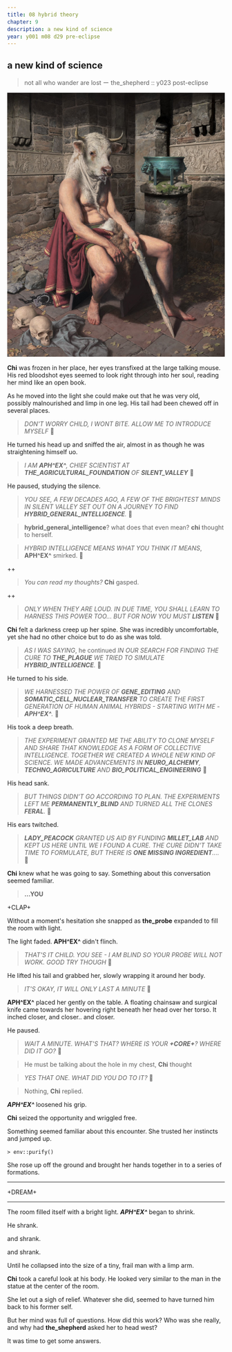 ```yaml
---
title: 08 hybrid theory
chapter: 9  
description: a new kind of science
year: y001 m08 d29 pre-eclipse
---
```


## a new kind of science

> not all who wander
> are lost
> ー the_shepherd :: y023 post-eclipse

![minotaur](./minotaur.jpeg)

**Chi** was frozen in her place, her eyes transfixed at the large talking mouse. His red bloodshot eyes seemed to look right through into her soul, reading her mind like an open book.

As he moved into the light she could make out that he was very old, possibly malnourished and limp in one leg. His tail had been chewed off in several places.

> *DON'T WORRY CHILD, I WONT BITE. ALLOW ME TO INTRODUCE MYSELF* 🐁 

He turned his head up and sniffed the air, almost in as though he was straightening himself uo.

> *I AM ***APH^EX^***, CHIEF SCIENTIST AT **THE_AGRICULTURAL_FOUNDATION** OF **SILENT_VALLEY*** 🐁

He paused, studying the silence.

>*YOU SEE, A FEW DECADES AGO, A FEW OF THE BRIGHTEST MINDS IN SILENT VALLEY SET OUT ON A JOURNEY TO FIND **HYBRID_GENERAL_INTELLIGENCE**.* 🐁

> **hybrid_general_intelligence**? what does that even mean? **chi** thought to herself.

> *HYBRID INTELLIGENCE MEANS WHAT YOU THINK IT MEANS*, **APH^EX^** smirked. 🐁

++

> *You can read my thoughts?* **Chi** gasped.

++

> *ONLY WHEN THEY ARE LOUD. IN DUE TIME, YOU SHALL LEARN TO HARNESS THIS POWER TOO... BUT FOR NOW YOU MUST **LISTEN*** 🐁

**Chi** felt a darkness creep up her spine. She was incredibly uncomfortable, yet she had no other choice but to do as she was told.

> *AS I WAS SAYING*, he continued *IN OUR SEARCH FOR FINDING THE CURE TO **THE_PLAGUE** WE TRIED TO SIMULATE **HYBRID_INTELLIGENCE**.* 🐁

He turned to his side.

> *WE HARNESSED THE POWER OF **GENE_EDITING** AND **SOMATIC_CELL_NUCLEAR_TRANSFER** TO CREATE THE FIRST GENERATION OF HUMAN ANIMAL HYBRIDS - STARTING WITH ME - **APH^EX^**.* 🐁

His took a deep breath.

> *THE EXPERIMENT GRANTED ME THE ABILITY TO CLONE MYSELF AND SHARE THAT KNOWLEDGE AS A FORM OF COLLECTIVE INTELLIGENCE. TOGETHER WE CREATED A WHOLE NEW KIND OF SCIENCE. WE MADE ADVANCEMENTS IN **NEURO_ALCHEMY**, **TECHNO_AGRICULTURE** AND **BIO_POLITICAL_ENGINEERING*** 🐁

His head sank.

> *BUT THINGS DIDN'T GO ACCORDING TO PLAN. THE EXPERIMENTS LEFT ME **PERMANENTLY_BLIND** AND TURNED ALL THE CLONES **FERAL**.* 🐁

His ears twitched.

> ***LADY_PEACOCK** GRANTED US AID BY FUNDING **MILLET_LAB** AND KEPT US HERE UNTIL WE I FOUND A CURE. THE CURE DIDN'T TAKE TIME TO FORMULATE, BUT THERE IS **ONE MISSING INGREDIENT**....* 🐁


**Chi** knew what he was going to say. Something about this conversation seemed familiar.

>**...YOU**

+CLAP+

Without a moment's hesitation she snapped as **the_probe** expanded to fill the room with light.

The light faded. **APH^EX^** didn't flinch.

>*THAT'S IT CHILD. YOU SEE - I AM BLIND SO YOUR PROBE WILL NOT WORK. GOOD TRY THOUGH* 🐁

He lifted his tail and grabbed her, slowly wrapping it around her body.

>*IT'S OKAY, IT WILL ONLY LAST A MINUTE* 🐁

**APH^EX^** placed her gently on the table. A floating chainsaw and surgical knife came towards her hovering right beneath her head over her torso. It inched closer, and closer.. and closer.

He paused.

> *WAIT A MINUTE. WHAT'S THAT? WHERE IS YOUR **+CORE+**? WHERE DID IT GO?* 🐁

> He must be talking about the hole in my chest, **Chi** thought

> *YES THAT ONE. WHAT DID YOU DO TO IT?* 🐁

> Nothing, **Chi** replied.

***APH^EX^*** loosened his grip.

**Chi** seized the opportunity and wriggled free.

Something seemed familiar about this encounter. She trusted her instincts and jumped up.

```
> env::purify()
```

She rose up off the ground and brought her hands together in to a series of formations.

<hr/>

+DREAM+

<hr/>

The room filled itself with a bright light. ***APH^EX^*** began to shrink. 

He shrank.

and shrank. 

and shrank.

Until he collapsed into the size of a tiny, frail man with a limp arm. 

**Chi** took a careful look at his body. He looked very similar to the man in the statue at the center of the room.

She let out a sigh of relief. Whatever she did, seemed to have turned him back to his former self.

But her mind was full of questions. How did this work? Who was she really, and why had **the_shepherd** asked her to head west?

It was time to get some answers.